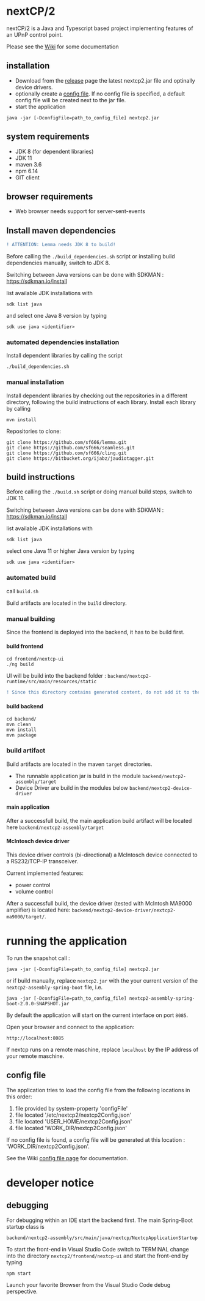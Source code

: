 # nextCP/2

nextCP/2 is a Java and Typescript based project implementing features of an UPnP control point.

Please see the [Wiki](https://github.com/sf666/nextcp2/wiki) for some documentation

## installation

- Download from the [release](https://github.com/sf666/nextcp2/releases) page the latest nextcp2.jar file and optinally device drivers.
- optionally create a [config file](https://github.com/sf666/nextcp2/wiki/config-file). If no config file is specified, a default config file will be created next to the jar file.
- start the application

```
java -jar [-DconfigFile=path_to_config_file] nextcp2.jar
```


## system requirements

- JDK 8 (for dependent libraries)
- JDK 11
- maven 3.6
- npm 6.14
- GIT client

## browser requirements

- Web browser needs support for server-sent-events

## Install maven dependencies

```diff
! ATTENTION: Lemma needs JDK 8 to build!
```
Before calling the `./build_dependencies.sh` script or installing build dependencies manually, switch to JDK 8.

Switching between Java versions can be done with SDKMAN : https://sdkman.io/install

list available JDK installations with

```
sdk list java
```

and select one Java 8 version by typing

```
sdk use java <identifier>
```

### automated dependencies installation


Install dependent libraries by calling the script 

```
./build_dependencies.sh
```


### manual installation

Install dependent libraries by checking out the repositories in a different directory, following the build instructions of each library. Install each library by calling

```
mvn install
```

Repositories to clone:
 
```
git clone https://github.com/sf666/lemma.git
git clone https://github.com/sf666/seamless.git
git clone https://github.com/sf666/cling.git
git clone https://bitbucket.org/ijabz/jaudiotagger.git
```

## build instructions

Before calling the `./build.sh` script or doing manual build steps, switch to JDK 11.

Switching between Java versions can be done with SDKMAN : https://sdkman.io/install

list available JDK installations with

```
sdk list java
```

select one Java 11 or higher Java version by typing

```
sdk use java <identifier>
```

### automated build

call `build.sh`

Build artifacts are located in the `build` directory.

### manual building

Since the frontend is deployed into the backend, it has to be build first.

#### build frontend

```
cd frontend/nextcp-ui
./ng build
```

UI will be build into the backend folder : `backend/nextcp2-runtime/src/main/resources/static`

```diff
! Since this directory contains generated content, do not add it to the repository.
```

#### build backend

```
cd backend/
mvn clean
mvn install
mvn package
```

### build artifact

Build artifacts are located in the maven `target` directories. 

- The runnable application jar is build in the module `backend/nextcp2-assembly/target`
- Device Driver are build in the modules below `backend/nextcp2-device-driver`


#### main application

After a successfull build, the main application build artifact will be located here `backend/nextcp2-assembly/target`

#### McIntosch device driver

This device driver controls (bi-directional) a McIntosch device connected to a RS232/TCP-IP transceiver.

Current implemented features:

- power control
- volume control

After a successfull build, the device driver (tested with McIntosh MA9000 amplifier) is located here: `backend/nextcp2-device-driver/nextcp2-ma9000/target/`.


# running the application

To run the snapshot call :

```
java -jar [-DconfigFile=path_to_config_file] nextcp2.jar
```

or if build manually, replace `nextcp2.jar` with the your current version of the `nextcp2-assembly-spring-boot` file, i.e.

```
java -jar [-DconfigFile=path_to_config_file] nextcp2-assembly-spring-boot-2.0.0-SNAPSHOT.jar
```

By default the application will start on the current interface on port `8085`. 

Open your browser and connect to the application:

```
http://localhost:8085
```

If nextcp runs on a remote maschine, replace `localhost` by the IP address of your remote maschine.


## config file 

The application tries to load the config file from the following locations in this order:

1. file provided by system-property 'configFile'
2. file located '/etc/nextcp2/nextcp2Config.json'
3. file located 'USER_HOME/nextcp2Config.json'
4. file located 'WORK_DIR/nextcp2Config.json'

If no config file is found, a config file will be generated at this location : 'WORK_DIR/nextcp2Config.json'.

See the Wiki [config file page](https://github.com/sf666/nextcp2/wiki/config-file) for documentation.

# developer notice

## debugging

For debugging within an IDE start the backend first. The main Spring-Boot startup class is

```
backend/nextcp2-assembly/src/main/java/nextcp/NextcpApplicationStartup
```

To start the front-end in Visual Studio Code switch to TERMINAL change into the directory `nextcp2/frontend/nextcp-ui` and start the front-end by typing

```
npm start
```

Launch your favorite Browser from the Visual Studio Code debug perspective.
